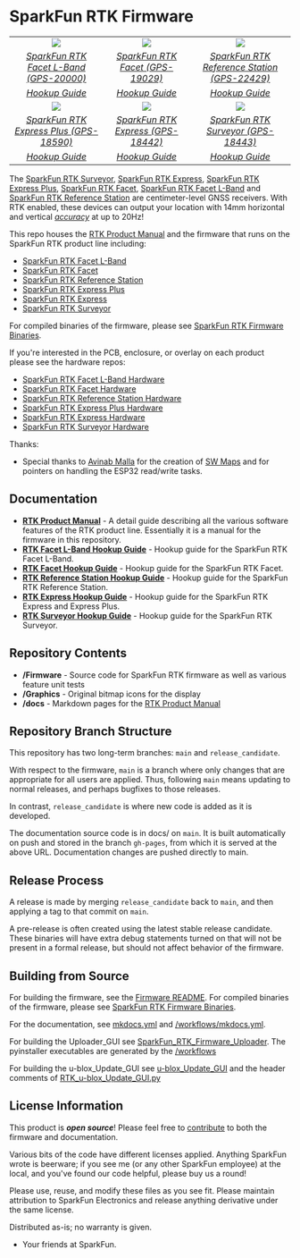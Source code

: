 SparkFun RTK Firmware
===========================================================

<table class="table table-hover table-striped table-bordered">
  <tr align="center">
   <td><a href="https://www.sparkfun.com/products/20000"><img src="https://cdn.sparkfun.com//assets/parts/1/9/7/4/6/20000-SparkFun_RTK_Facet_L-Band-01.jpg"></a></td>
   <td><a href="https://www.sparkfun.com/products/19029"><img src="https://cdn.sparkfun.com//assets/parts/1/8/6/3/0/RTK_Facet_Photos-01.jpg"></a></td>
   <td><a href="https://www.sparkfun.com/products/22429"><img src="https://cdn.sparkfun.com/r/600-600/assets/parts/2/2/5/2/3/SparkFun_GNSS_RTK_Reference_Station_-_13a.jpg"></a></td>
  </tr>
  <tr align="center">
    <td><a href="https://www.sparkfun.com/products/20000"><i>SparkFun RTK Facet L-Band (GPS-20000)</i></a></td>
    <td><a href="https://www.sparkfun.com/products/19029"><i>SparkFun RTK Facet (GPS-19029)</i></a></td>
    <td><a href="https://www.sparkfun.com/products/22429"><i>SparkFun RTK Reference Station (GPS-22429)</i></a></td>
  </tr>
  <tr align="center">
    <td><a href="https://learn.sparkfun.com/tutorials/sparkfun-rtk-facet-l-band-hookup-guide"><i>Hookup Guide</i></a></td>
    <td><a href="https://learn.sparkfun.com/tutorials/sparkfun-rtk-facet-hookup-guide"><i>Hookup Guide</i></a></td>
    <td><a href="https://learn.sparkfun.com/tutorials/sparkfun-rtk-reference-station-hookup-guide"><i>Hookup Guide</i></a></td>
  </tr>
  <tr align="center">
   <td><a href="https://www.sparkfun.com/products/18590"><img src="https://cdn.sparkfun.com//assets/parts/1/8/0/7/5/18590-SparkFun_RTK_Express_Plus-04.jpg"></a></td>
   <td><a href="https://www.sparkfun.com/products/18442"><img src="https://cdn.sparkfun.com//assets/parts/1/7/2/4/1/18019-SparkFun_RTK_Express-09.jpg"></a></td>
   <td><a href="https://www.sparkfun.com/products/18443"><img src="https://cdn.sparkfun.com/r/600-600/assets/parts/1/6/4/0/1/17369-SparkFun_RTK_Surveyor-14.jpg"></a></td>
  </tr>
  <tr align="center">
    <td><a href="https://www.sparkfun.com/products/18590"><i>SparkFun RTK Express Plus (GPS-18590)</i></a></td>
    <td><a href="https://www.sparkfun.com/products/18442"><i>SparkFun RTK Express (GPS-18442)</i></a></td>
    <td><a href="https://www.sparkfun.com/products/18443"><i>SparkFun RTK Surveyor (GPS-18443)</i></a></td>
  </tr>
  <tr align="center">
    <td><a href="https://learn.sparkfun.com/tutorials/sparkfun-rtk-express-hookup-guide"><i>Hookup Guide</i></a></td>
    <td><a href="https://learn.sparkfun.com/tutorials/sparkfun-rtk-express-hookup-guide"><i>Hookup Guide</i></a></td>
    <td><a href="https://learn.sparkfun.com/tutorials/sparkfun-rtk-surveyor-hookup-guide"><i>Hookup Guide</i></a></td>
  </tr>
</table>

The [SparkFun RTK Surveyor](https://www.sparkfun.com/products/18443), [SparkFun RTK Express](https://www.sparkfun.com/products/18442), [SparkFun RTK Express Plus](https://www.sparkfun.com/products/18590), [SparkFun RTK Facet](https://www.sparkfun.com/products/19029), [SparkFun RTK Facet L-Band](https://www.sparkfun.com/products/20000) and [SparkFun RTK Reference Station](https://www.sparkfun.com/products/22429) are centimeter-level GNSS receivers. With RTK enabled, these devices can output your location with 14mm horizontal and vertical [*accuracy*](https://docs.sparkfun.com/SparkFun_RTK_Firmware/accuracy_verification/) at up to 20Hz!

This repo houses the [RTK Product Manual](https://docs.sparkfun.com/SparkFun_RTK_Firmware) and the firmware that runs on the SparkFun RTK product line including:

* [SparkFun RTK Facet L-Band](https://www.sparkfun.com/products/20000)
* [SparkFun RTK Facet](https://www.sparkfun.com/products/19029)
* [SparkFun RTK Reference Station](https://www.sparkfun.com/products/22429)
* [SparkFun RTK Express Plus](https://www.sparkfun.com/products/18590)
* [SparkFun RTK Express](https://www.sparkfun.com/products/18442)
* [SparkFun RTK Surveyor](https://www.sparkfun.com/products/18443)

For compiled binaries of the firmware, please see [SparkFun RTK Firmware Binaries](https://github.com/sparkfun/SparkFun_RTK_Firmware_Binaries).

If you're interested in the PCB, enclosure, or overlay on each product please see the hardware repos:

* [SparkFun RTK Facet L-Band Hardware](https://github.com/sparkfun/SparkFun_RTK_Facet)
* [SparkFun RTK Facet Hardware](https://github.com/sparkfun/SparkFun_RTK_Facet)
* [SparkFun RTK Reference Station Hardware](https://github.com/sparkfun/SparkFun_RTK_Reference_Station)
* [SparkFun RTK Express Plus Hardware](https://github.com/sparkfun/SparkFun_RTK_Express_Plus)
* [SparkFun RTK Express Hardware](https://github.com/sparkfun/SparkFun_RTK_Express)
* [SparkFun RTK Surveyor Hardware](https://github.com/sparkfun/SparkFun_RTK_Surveyor)

Thanks:

* Special thanks to [Avinab Malla](https://github.com/avinabmalla) for the creation of [SW Maps](https://play.google.com/store/apps/details?id=np.com.softwel.swmaps&hl=en_US&gl=US) and for pointers on handling the ESP32 read/write tasks.

Documentation
--------------

* **[RTK Product Manual](https://docs.sparkfun.com/SparkFun_RTK_Firmware/)** - A detail guide describing all the various software features of the RTK product line.   Essentially it is a manual for the firmware in this repository.
* **[RTK Facet L-Band Hookup Guide](https://learn.sparkfun.com/tutorials/sparkfun-rtk-facet-l-band-hookup-guide)** - Hookup guide for the SparkFun RTK Facet L-Band.
* **[RTK Facet Hookup Guide](https://learn.sparkfun.com/tutorials/sparkfun-rtk-facet-hookup-guide)** - Hookup guide for the SparkFun RTK Facet.
* **[RTK Reference Station Hookup Guide](https://learn.sparkfun.com/tutorials/sparkfun-rtk-reference-station-hookup-guide)** - Hookup guide for the SparkFun RTK Reference Station.
* **[RTK Express Hookup Guide](https://learn.sparkfun.com/tutorials/sparkfun-rtk-express-hookup-guide)** - Hookup guide for the SparkFun RTK Express and Express Plus.
* **[RTK Surveyor Hookup Guide](https://learn.sparkfun.com/tutorials/sparkfun-rtk-surveyor-hookup-guide)** - Hookup guide for the SparkFun RTK Surveyor.

Repository Contents
-------------------

* **/Firmware** - Source code for SparkFun RTK firmware as well as various feature unit tests
* **/Graphics** - Original bitmap icons for the display
* **/docs** - Markdown pages for the [RTK Product Manual](https://docs.sparkfun.com/SparkFun_RTK_Firmware/)

Repository Branch Structure
---------------------------

This repository has two long-term branches: `main` and `release_candidate`.

With respect to the firmware, `main` is a branch where only changes that are appropriate for all users are applied. Thus, following `main` means updating to normal releases, and perhaps bugfixes to those releases.

In contrast, `release_candidate` is where new code is added as it is developed.

The documentation source code is in docs/ on `main`.  It is built automatically on push and stored in the branch `gh-pages`, from which it is served at the above URL. Documentation changes are pushed directly to main.

Release Process
---------------

A release is made by merging `release_candidate` back to `main`, and then applying a tag to that commit on `main`.

A pre-release is often created using the latest stable release candidate. These binaries will have extra debug statements turned on that will not be present in a formal release, but should not affect behavior of the firmware.

Building from Source
--------------------

For building the firmware, see the [Firmware README](Firmware/readme.md). For compiled binaries of the firmware, please see [SparkFun RTK Firmware Binaries](https://github.com/sparkfun/SparkFun_RTK_Firmware_Binaries).

For the documentation, see [mkdocs.yml](https://github.com/sparkfun/SparkFun_RTK_Firmware/blob/main/mkdocs.yml) and [/workflows/mkdocs.yml](https://github.com/sparkfun/SparkFun_RTK_Firmware/blob/main/.github/workflows/mkdocs.yml).

For building the Uploader_GUI see [SparkFun_RTK_Firmware_Uploader](https://github.com/sparkfun/SparkFun_RTK_Firmware_Uploader). The pyinstaller executables are generated by the [/workflows](https://github.com/sparkfun/SparkFun_RTK_Firmware_Uploader/tree/main/.github/workflows)

For building the u-blox_Update_GUI see [u-blox_Update_GUI](https://github.com/sparkfun/SparkFun_RTK_Firmware_Binaries/tree/main/u-blox_Update_GUI) and the header comments of [RTK_u-blox_Update_GUI.py](https://github.com/sparkfun/SparkFun_RTK_Firmware/blob/main/u-blox_Update_GUI/RTK_u-blox_Update_GUI.py)

License Information
-------------------

This product is _**open source**_!  Please feel free to [contribute](https://docs.sparkfun.com/SparkFun_RTK_Firmware/contribute/) to both the firmware and documentation.

Various bits of the code have different licenses applied. Anything SparkFun wrote is beerware; if you see me (or any other SparkFun employee) at the local, and you've found our code helpful, please buy us a round!

Please use, reuse, and modify these files as you see fit. Please maintain attribution to SparkFun Electronics and release anything derivative under the same license.

Distributed as-is; no warranty is given.

- Your friends at SparkFun.
